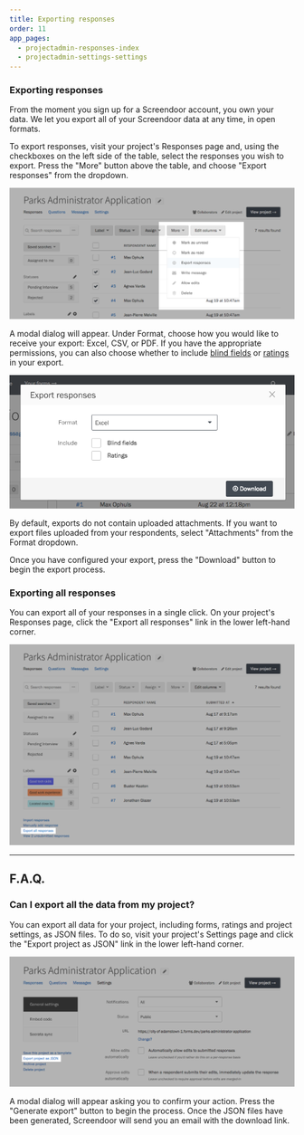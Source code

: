 ```yaml
---
title: Exporting responses
order: 11
app_pages:
  - projectadmin-responses-index
  - projectadmin-settings-settings
---
```


### Exporting responses

From the moment you sign up for a Screendoor account, you own your data. We let you export all of your Screendoor data at any time, in open formats.

To export responses, visit your project's Responses page and, using the checkboxes on the left side of the table, select the responses you wish to export. Press the "More" button above the table, and choose "Export responses" from the dropdown.

![The Export Responses option on the responses page.](../images/export_1.png)

A modal dialog will appear. Under Format, choose how you would like to receive your export: Excel, CSV, or PDF. If you have the appropriate permissions, you can also choose whether to include [blind fields](/articles/screendoor/evaluation/removing_bias.html) or [ratings](/articles/screendoor/evaluation/setting_up_ratings.html) in your export.

![The Export Responses modal.](../images/export_2.png)

By default, exports do not contain uploaded attachments. If you want to export files uploaded from your respondents, select "Attachments" from the Format dropdown.

Once you have configured your export, press the "Download" button to begin the export process.

### Exporting all responses

You can export all of your responses in a single click. On your project's Responses page, click the "Export all responses" link in the lower left-hand corner.

![Exporting all responses.](../images/export_3.png)

---

## F.A.Q.

### Can I export all the data from my project?

You can export all data for your project, including forms, ratings and project settings, as JSON files. To do so, visit your project's Settings page and click the "Export project as JSON" link in the lower left-hand corner.

![Exporting your entire project.](../images/export_4.png)

A modal dialog will appear asking you to confirm your action. Press the "Generate export" button to begin the process. Once the JSON files have been generated, Screendoor will send you an email with the download link.
